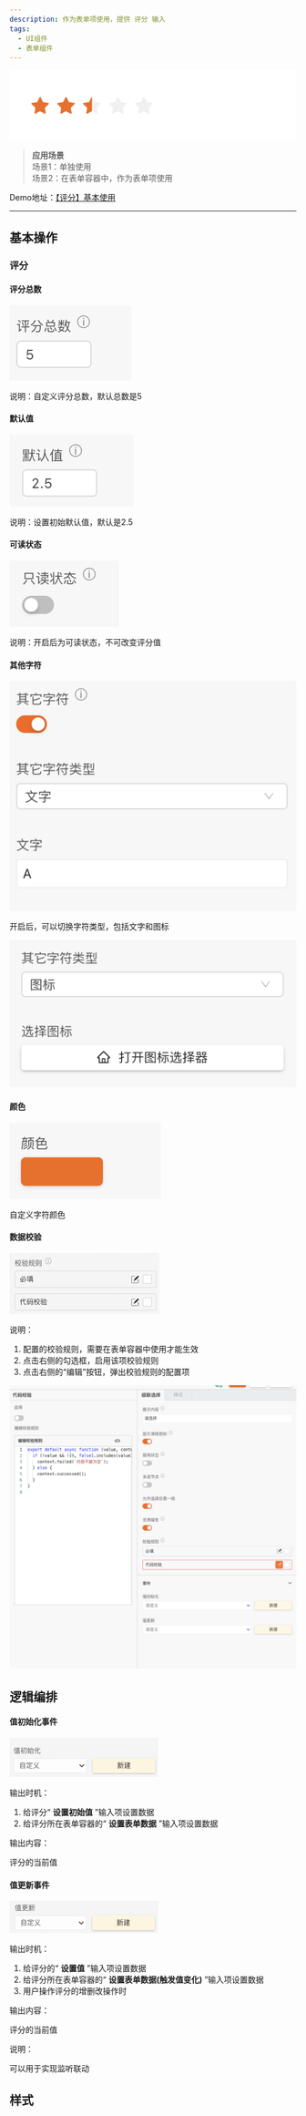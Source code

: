 ```yaml
---
description: 作为表单项使用，提供 评分 输入
tags:
  - UI组件
  - 表单组件
---
```


![Alt text](img/image.png)

> **应用场景**\
场景1：单独使用\
场景2：在表单容器中，作为表单项使用

Demo地址：[【评分】基本使用](https://my.mybricks.world/mybricks-app-pcspa/index.html?id=472915664228421)

----
## 基本操作
### 评分
#### 评分总数

![Alt text](img/image-1.png)

说明：自定义评分总数，默认总数是5
#### 默认值

![Alt text](img/image-2.png)

说明：设置初始默认值，默认是2.5
#### 可读状态

![Alt text](img/image-3.png)

说明：开启后为可读状态，不可改变评分值
#### 其他字符

![Alt text](img/image-4.png)

开启后，可以切换字符类型，包括文字和图标

![Alt text](img/image-5.png)
#### 颜色

![Alt text](img/image-6.png)

自定义字符颜色
#### 数据校验

![Alt text](img/image-7.png)

说明：

1.  配置的校验规则，需要在表单容器中使用才能生效
2.  点击右侧的勾选框，启用该项校验规则
3.  点击右侧的“编辑”按钮，弹出校验规则的配置项

![Alt text](img/image-8.png)
## 逻辑编排
#### 值初始化事件

![Alt text](img/image-9.png)

输出时机：

1.  给评分“ **设置初始值** ”输入项设置数据
2.  给评分所在表单容器的“ **设置表单数据** ”输入项设置数据

输出内容：

评分的当前值
#### 值更新事件

![Alt text](img/image-10.png)

输出时机：

1.  给评分的“ **设置值** ”输入项设置数据
2.  给评分所在表单容器的“ **设置表单数据(触发值变化)** ”输入项设置数据
3.  用户操作评分的增删改操作时

输出内容：

评分的当前值

说明：

可以用于实现监听联动
## 样式